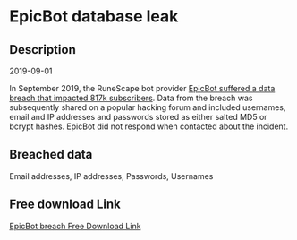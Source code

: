 # EpicBot database leak

## Description

2019-09-01

In September 2019, the RuneScape bot provider <a href="https://arstechnica.com/information-technology/2019/11/password-data-dumped-online-for-2-2-million-users-of-currency-and-gaming-sites/" target="_blank" rel="noopener">EpicBot suffered a data breach that impacted 817k subscribers</a>. Data from the breach was subsequently shared on a popular hacking forum and included usernames, email and IP addresses and passwords stored as either salted MD5 or bcrypt hashes. EpicBot did not respond when contacted about the incident.

## Breached data

Email addresses, IP addresses, Passwords, Usernames

## Free download Link

[EpicBot breach Free Download Link](https://tinyurl.com/2b2k277t)